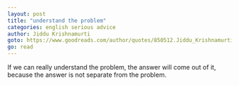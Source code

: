 ```yaml
---
layout: post
title: "understand the problem"
categories: english serious advice
author: Jiddu Krishnamurti
goto: https://www.goodreads.com/author/quotes/850512.Jiddu_Krishnamurti/?ref=speak.junglestar.org
go: read
---
```

If we can really understand the problem, the answer will come out of it, because the answer is not separate from the problem.
